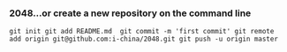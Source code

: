 ### 2048…or create a new repository on the command line



``` git init git add README.md  git commit -m 'first commit' git remote add origin git@github.com:i-china/2048.git git push -u origin master ```
